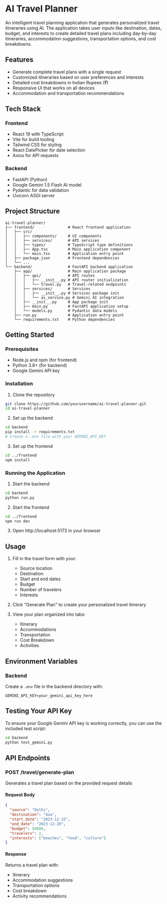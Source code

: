 # AI Travel Planner

An intelligent travel planning application that generates personalized travel itineraries using AI. The application takes user inputs like destination, dates, budget, and interests to create detailed travel plans including day-by-day itineraries, accommodation suggestions, transportation options, and cost breakdowns.

## Features

- Generate complete travel plans with a single request
- Customized itineraries based on user preferences and interests
- Detailed cost breakdowns in Indian Rupees (₹)
- Responsive UI that works on all devices
- Accommodation and transportation recommendations

## Tech Stack

### Frontend
- React 19 with TypeScript
- Vite for build tooling
- Tailwind CSS for styling
- React DatePicker for date selection
- Axios for API requests

### Backend
- FastAPI (Python)
- Google Gemini 1.5 Flash AI model
- Pydantic for data validation
- Uvicorn ASGI server

## Project Structure

```
ai-travel-planner/
├── frontend/               # React frontend application
│   ├── src/
│   │   ├── components/     # UI components
│   │   ├── services/       # API services
│   │   ├── types/          # TypeScript type definitions
│   │   ├── App.tsx         # Main application component
│   │   └── main.tsx        # Application entry point
│   ├── package.json        # Frontend dependencies
│   └── ...
└── backend/                # FastAPI backend application
    ├── app/                # Main application package
    │   ├── api/            # API routes
    │   │   ├── __init__.py # API router initialization
    │   │   └── travel.py   # Travel-related endpoints
    │   ├── services/       # Services
    │   │   ├── __init__.py # Services package init
    │   │   └── ai_service.py # Gemini AI integration
    │   ├── __init__.py     # App package init
    │   ├── main.py         # FastAPI application setup
    │   └── models.py       # Pydantic data models
    ├── run.py              # Application entry point
    └── requirements.txt    # Python dependencies
```

## Getting Started

### Prerequisites

- Node.js and npm (for frontend)
- Python 3.8+ (for backend)
- Google Gemini API key

### Installation

1. Clone the repository
```bash
git clone https://github.com/yourusername/ai-travel-planner.git
cd ai-travel-planner
```

2. Set up the backend
```bash
cd backend
pip install -r requirements.txt
# Create a .env file with your GEMINI_API_KEY
```

3. Set up the frontend
```bash
cd ../frontend
npm install
```

### Running the Application

1. Start the backend
```bash
cd backend
python run.py
```

2. Start the frontend
```bash
cd ../frontend
npm run dev
```

3. Open http://localhost:5173 in your browser

## Usage

1. Fill in the travel form with your:
   - Source location
   - Destination
   - Start and end dates
   - Budget
   - Number of travelers
   - Interests

2. Click "Generate Plan" to create your personalized travel itinerary

3. View your plan organized into tabs:
   - Itinerary
   - Accommodations
   - Transportation
   - Cost Breakdown
   - Activities

## Environment Variables

### Backend

Create a `.env` file in the backend directory with:

```
GEMINI_API_KEY=your_gemini_api_key_here
```

## Testing Your API Key

To ensure your Google Gemini API key is working correctly, you can use the included test script:

```bash
cd backend
python test_gemini.py
```

## API Endpoints

### POST /travel/generate-plan
Generates a travel plan based on the provided request details

#### Request Body
```json
{
  "source": "Delhi",
  "destination": "Goa",
  "start_date": "2023-12-15",
  "end_date": "2023-12-20",
  "budget": 50000,
  "travelers": 2,
  "interests": ["beaches", "food", "culture"]
}
```

#### Response
Returns a travel plan with:
- Itinerary
- Accommodation suggestions
- Transportation options
- Cost breakdown
- Activity recommendations


